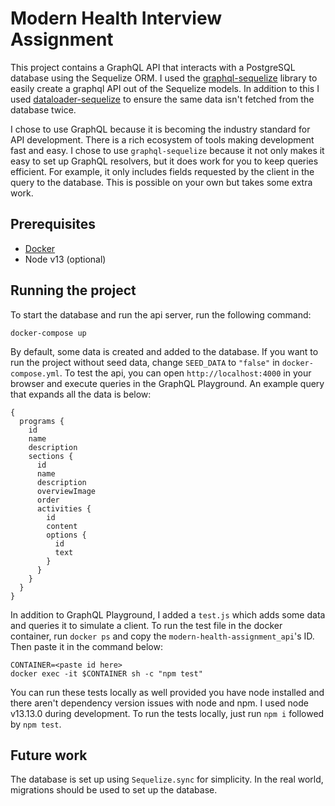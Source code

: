 # Modern Health Interview Assignment

This project contains a GraphQL API that interacts with a PostgreSQL database using the Sequelize ORM. I used the [graphql-sequelize](https://github.com/mickhansen/graphql-sequelize) library to easily create a graphql API out of the Sequelize models. In addition to this I used [dataloader-sequelize](https://github.com/mickhansen/dataloader-sequelize) to ensure the same data isn't fetched from the database twice.

I chose to use GraphQL because it is becoming the industry standard for API development. There is a rich ecosystem of tools making development fast and easy. I chose to use `graphql-sequelize` because it not only makes it easy to set up GraphQL resolvers, but it does work for you to keep queries efficient. For example, it only includes fields requested by the client in the query to the database. This is possible on your own but takes some extra work.

## Prerequisites

- [Docker](https://www.docker.com/get-started)
- Node v13 (optional)

## Running the project

To start the database and run the api server, run the following command:

```shell
docker-compose up
```

By default, some data is created and added to the database. If you want to run the project without seed data, change `SEED_DATA` to `"false"` in `docker-compose.yml`. To test the api, you can open `http://localhost:4000` in your browser and execute queries in the GraphQL Playground. An example query that expands all the data is below:

```
{
  programs {
    id
    name
    description
    sections {
      id
      name
      description
      overviewImage
      order
      activities {
        id
        content
        options {
          id
          text
        }
      }
    }
  }
}
```

In addition to GraphQL Playground, I added a `test.js` which adds some data and queries it to simulate a client. To run the test file in the docker container, run `docker ps` and copy the `modern-health-assignment_api`'s ID. Then paste it in the command below:

```
CONTAINER=<paste id here>
docker exec -it $CONTAINER sh -c "npm test"
```

You can run these tests locally as well provided you have node installed and there aren't dependency version issues with node and npm. I used node v13.13.0 during development. To run the tests locally, just run `npm i` followed by `npm test`.

## Future work

The database is set up using `Sequelize.sync` for simplicity. In the real world, migrations should be used to set up the database.
